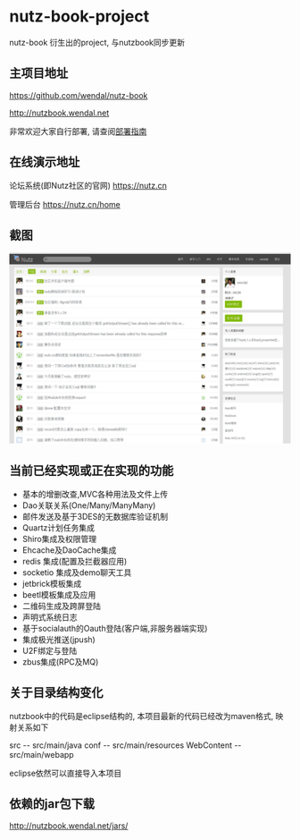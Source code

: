 # nutz-book-project
nutz-book 衍生出的project, 与nutzbook同步更新

## 主项目地址

https://github.com/wendal/nutz-book

http://nutzbook.wendal.net

非常欢迎大家自行部署, 请查阅[部署指南](INSTALL.md)


## 在线演示地址

论坛系统(即Nutz社区的官网) https://nutz.cn

管理后台  https://nutz.cn/home

## 截图

![首页截图](index_page.jpg)


## 当前已经实现或正在实现的功能

* 基本的增删改查,MVC各种用法及文件上传
* Dao关联关系(One/Many/ManyMany)
* 邮件发送及基于3DES的无数据库验证机制
* Quartz计划任务集成
* Shiro集成及权限管理
* Ehcache及DaoCache集成
* redis 集成(配置及拦截器应用)
* socketio 集成及demo聊天工具
* jetbrick模板集成
* beetl模板集成及应用
* 二维码生成及跨屏登陆
* 声明式系统日志
* 基于socialauth的Oauth登陆(客户端,非服务器端实现)
* 集成极光推送(jpush)
* U2F绑定与登陆
* zbus集成(RPC及MQ)

## 关于目录结构变化

nutzbook中的代码是eclipse结构的, 本项目最新的代码已经改为maven格式, 映射关系如下

src -- src/main/java
conf -- src/main/resources
WebContent -- src/main/webapp

eclipse依然可以直接导入本项目

## 依赖的jar包下载

http://nutzbook.wendal.net/jars/